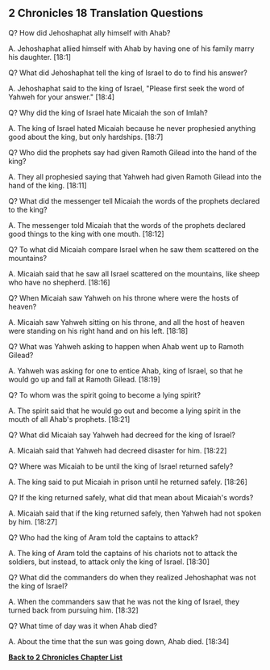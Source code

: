 ## 2 Chronicles 18 Translation Questions ##

Q? How did Jehoshaphat ally himself with Ahab?

A. Jehoshaphat allied himself with Ahab by having one of his family marry his daughter. [18:1]

Q? What did Jehoshaphat tell the king of Israel to do to find his answer?

A. Jehoshaphat said to the king of Israel, "Please first seek the word of Yahweh for your answer." [18:4]

Q? Why did the king of Israel hate Micaiah the son of Imlah?

A. The king of Israel hated Micaiah because he never prophesied anything good about the king, but only hardships. [18:7]

Q? Who did the prophets say had given Ramoth Gilead into the hand of the king?

A. They all prophesied saying that Yahweh had given Ramoth Gilead into the hand of the king. [18:11]

Q? What did the messenger tell Micaiah the words of the prophets declared to the king?

A. The messenger told Micaiah that the words of the prophets declared good things to the king with one mouth. [18:12]

Q? To what did Micaiah compare Israel when he saw them scattered on the mountains?

A. Micaiah said that he saw all Israel scattered on the mountains, like sheep who have no shepherd. [18:16]

Q? When Micaiah saw Yahweh on his throne where were the hosts of heaven?

A. Micaiah saw Yahweh sitting on his throne, and all the host of heaven were standing on his right hand and on his left. [18:18]

Q? What was Yahweh asking to happen when Ahab went up to Ramoth Gilead?

A. Yahweh was asking for one to entice Ahab, king of Israel, so that he would go up and fall at Ramoth Gilead. [18:19]

Q? To whom was the spirit going to become a lying spirit?

A. The spirit said that he would go out and become a lying spirit in the mouth of all Ahab's prophets. [18:21]

Q? What did Micaiah say Yahweh had decreed for the king of Israel?

A. Micaiah said that Yahweh had decreed disaster for him. [18:22]

Q? Where was Micaiah to be until the king of Israel returned safely?

A. The king said to put Micaiah in prison until he returned safely. [18:26]

Q? If the king returned safely, what did that mean about Micaiah's words?

A. Micaiah said that if the king returned safely, then Yahweh had not spoken by him. [18:27]

Q? Who had the king of Aram told the captains to attack?

A. The king of Aram told the captains of his chariots not to attack the soldiers, but instead, to attack only the king of Israel. [18:30]

Q? What did the commanders do when they realized Jehoshaphat was not the king of Israel?

A. When the commanders saw that he was not the king of Israel, they turned back from pursuing him. [18:32]

Q? What time of day was it when Ahab died?

A. About the time that the sun was going down, Ahab died. [18:34]

__[Back to 2 Chronicles Chapter List](./)__

